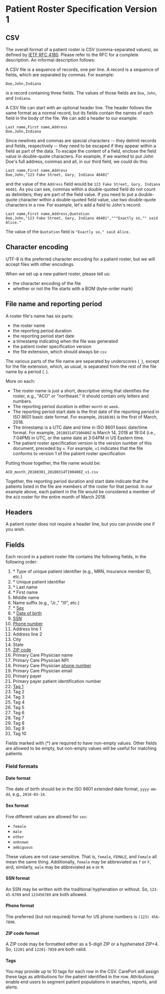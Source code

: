 # Patient Roster Specification Version 1

## CSV

The overall format of a patient roster is CSV (comma-separated values), as defined by [IETF RFC 4180](https://tools.ietf.org/html/rfc4180).
Please refer to the RFC for a complete description. An informal description follows:

A CSV file is a sequence of records, one per line. A record is a
sequence of fields, which are separated by commas. For example:

```csv
Doe,John,Indiana
```

is a record containing three fields. The values of those fields are `Doe`, `John`, and `Indiana`.

A CSV file can start with an optional header line. The header follows
the same format as a normal record, but its fields contain the names
of each field in the body of the file. We can add a header to our
example:

```csv
Last name,First name,Address
Doe,John,Indiana
```

Since newlines and commas are special characters -- they delimit
records and fields, respectively -- they need to be escaped if they
appear within a field as part of the data. To escape the content of a
field, enclose the field value in double-quote characters. For
example, if we wanted to put John Doe's full address, commas and all,
in our third field, we could do this:

```csv
Last name,First name,Address
Doe,John,"123 Fake Street, Gary, Indiana 46401"
```

and the value of the `Address` field would be `123 Fake Street, Gary,
Indiana 46401`. As you can see, commas within a double-quoted field do
not count as delimiters; they are part of the field value. If you need
to put a double-quote character within a double-quoted field value,
use two double-quote characters in a row. For example, let's add a
field to John's record:

```csv
Last name,First name,Address,Quotation
Doe,John,"123 Fake Street, Gary, Indiana 46401","""Exactly so,"" said Alice."
```

The value of the `Quotation` field is `"Exactly so," said Alice.`


## Character encoding

UTF-8 is the preferred character encoding for a patient roster, but we will accept files with other encodings.

When we set up a new patient roster, please tell us:
- the character encoding of the file
- whether or not the file starts with a BOM (byte-order mark)


## File name and reporting period

A roster file's name has six parts:
- the roster name
- the reporting period duration
- the reporting period start date
- a timestamp indicating when the file was generated
- the patient roster specification version
- the file extension, which should always be `csv`

The various parts of the file name are separated by underscores (`_`),
except for the file extension, which, as usual, is separated from the
rest of the file name by a period (`.`).

More on each:

- The roster name is just a short, descriptive string that identifies the roster, e.g., "ACO" or "northeast." It should contain only letters and numbers.
- The reporting period duration is either `month` or `week`.
- The reporting period start date is the first date of the reporting period in ISO 8601 basic date format. For example, `20180301` is the first of March, 2018.
- The timestamp is a UTC date and time in ISO 8601 basic date/time format. For example, `20180314T190400Z` is March 14, 2018 at 19:04 (i.e., 7:04PM) in UTC, or the same date at 3:04PM in US Eastern time.
- The patient roster specification version is the version number of this document, preceded by `v`. For example, `v1` indicates that the file conforms to version 1 of the patient roster specification

Putting those together, the file name would be:

 `ACO_month_20180301_20180314T190400Z_v1.csv`

Together, the reporting period duration and start date indicate that the patients listed in the file are members of the roster for that period. In our example above, each patient in the file would be considered a member of the `ACO` roster for the entire month of March 2018.


## Headers

A patient roster does not require a header line, but you can provide one if you wish.


## Fields

Each record in a patient roster file contains the following fields, in the following order:

1. \* Type of unique patient identifier (e.g., MRN, Insurance member ID, etc.)
2. \* Unique patient identifier
3. \* Last name
4. \* First name
5. Middle name
6. Name suffix (e.g., "Jr.," "III", etc.)
7. \* [Sex](#sex-format)
8. \* [Date of birth](#date-format)
9. [SSN](#ssn-format)
10. [Phone number](#phone-format)
11. Address line 1
12. Address line 2
13. City
14. State
15. [ZIP code](#zip-format)
16. Primary Care Physician name
17. Primary Care Physician NPI
18. Primary Care Physician [phone number](#phone-format)
19. Primary Care Physician email
20. Primary payer
21. Primary payer patient identification number
22. [Tag 1](#tag-details)
23. Tag 2
24. Tag 3
25. Tag 4
26. Tag 5
27. Tag 6
28. Tag 7
29. Tag 8
30. Tag 9
31. Tag 10

Fields marked with (\*) are required to have non-empty values. Other
fields are allowed to be empty, but non-empty values will be useful
for matching patients.


### Field formats
#### <a name="date-format"></a>Date format

The date of birth should be in the ISO 8601 _extended_ date format, `yyyy-mm-dd`, e.g., `2018-03-14`.


#### <a name="sex-format"></a>Sex format

Five different values are allowed for `sex`:
- `female`
- `male`
- `other`
- `unknown`
- `ambiguous`

These values are not case-sensitive. That is, `female`, `FEMALE`, and `Female` all mean the same thing. Additionally, `female` may be abbreviated as `f` or `F`, and, similarly, `male` may be abbreviated as `m` or `M`.


#### <a name="ssn-format"></a>SSN format

An SSN may be written with the traditional hyphenation or without.
So, `123-45-6789` and `123456789` are both allowed.


#### <a name="phone-format"></a>Phone format

The preferred (but not required) format for US phone numbers is
`(123) 456-7890`.


#### <a name="zip-format"></a>ZIP code format

A ZIP code may be formatted either as a 5-digit ZIP or a hyphenated ZIP+4.
So, `12201` and `12201-7050` are both valid.


#### <a name="tag-details"></a>Tags

You may provide up to 10 tags for each row in the CSV. CarePort will
assign these tags as attributions for the patient identified in the row.
Attributions enable end users to segment patient populations in searches,
reports, and alerts.
